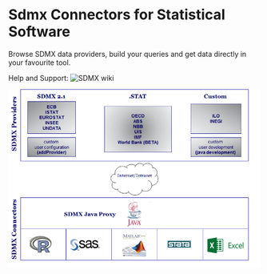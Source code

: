 Sdmx Connectors for Statistical Software
====

Browse SDMX data providers, build your queries and get data directly in your favourite tool. 

Help and Support: ![SDMX wiki](https://github.com/amattioc/SDMX/wiki/1-Start-here)


![My image](https://github.com/amattioc/SDMX/blob/master/docs/resources/sdmx.png)
